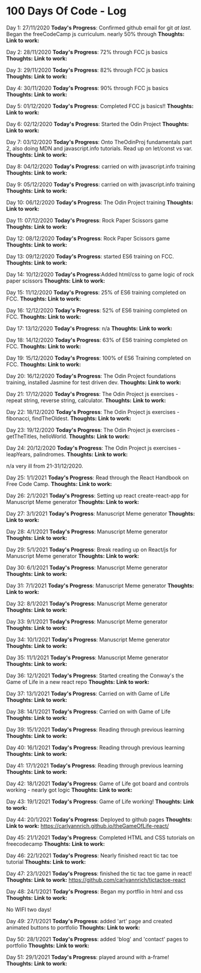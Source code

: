 # 100 Days Of Code - Log

Day 1: 27/11/2020
**Today's Progress**: Confirmed github email for git _at last_. Began the freeCodeCamp js curriculum. nearly 50% through
**Thoughts:**
**Link to work:**

Day 2: 28/11/2020
**Today's Progress**: 72% through FCC js basics
**Thoughts:**
**Link to work:**

Day 3: 29/11/2020
**Today's Progress**: 82% through FCC js basics
**Thoughts:**
**Link to work:**

Day 4: 30/11/2020
**Today's Progress**: 90% through FCC js basics
**Thoughts:**
**Link to work:**

Day 5: 01/12/2020
**Today's Progress**: Completed FCC js basics!!
**Thoughts:**
**Link to work:**

Day 6: 02/12/2020
**Today's Progress**: Started the Odin Project
**Thoughts:**
**Link to work:**

Day 7: 03/12/2020
**Today's Progress**: Onto TheOdinProj fundamentals part 2, also doing MDN and javascript.info tutorials. Read up on let/const vs var.
**Thoughts:**
**Link to work:**

Day 8: 04/12/2020
**Today's Progress**: carried on with javascript.info training
**Thoughts:**
**Link to work:**

Day 9: 05/12/2020
**Today's Progress**: carried on with javascript.info training
**Thoughts:**
**Link to work:**

Day 10: 06/12/2020
**Today's Progress**: The Odin Project training
**Thoughts:**
**Link to work:**

Day 11: 07/12/2020
**Today's Progress**: Rock Paper Scissors game
**Thoughts:**
**Link to work:**

Day 12: 08/12/2020
**Today's Progress**: Rock Paper Scissors game
**Thoughts:**
**Link to work:**

Day 13: 09/12/2020
**Today's Progress**: started ES6 training on FCC.
**Thoughts:**
**Link to work:**

Day 14: 10/12/2020
**Today's Progress**:Added html/css to game logic of rock paper scissors
**Thoughts:**
**Link to work:**

Day 15: 11/12/2020
**Today's Progress**: 25% of ES6 training completed on FCC.
**Thoughts:**
**Link to work:**

Day 16: 12/12/2020
**Today's Progress**: 52% of ES6 training completed on FCC.
**Thoughts:**
**Link to work:**

Day 17: 13/12/2020
**Today's Progress**: n/a
**Thoughts:**
**Link to work:**

Day 18: 14/12/2020
**Today's Progress**: 63% of ES6 training completed on FCC.
**Thoughts:**
**Link to work:**

Day 19: 15/12/2020
**Today's Progress**: 100% of ES6 Training completed on FCC.
**Thoughts:**
**Link to work:**

Day 20: 16/12/2020
**Today's Progress**: The Odin Project foundations training, installed Jasmine for test driven dev.
**Thoughts:**
**Link to work:**

Day 21: 17/12/2020
**Today's Progress**: The Odin Project js exercises - repeat string, reverse string, calculator.
**Thoughts:**
**Link to work:**

Day 22: 18/12/2020
**Today's Progress**: The Odin Project js exercises - fibonacci, findTheOldest.
**Thoughts:**
**Link to work:**

Day 23: 19/12/2020
**Today's Progress**: The Odin Project js exercises - getTheTitles, helloWorld.
**Thoughts:**
**Link to work:**

Day 24: 20/12/2020
**Today's Progress**: The Odin Project js exercises - leapYears, palindromes.
**Thoughts:**
**Link to work:**

n/a very ill from 21-31/12/2020.

Day 25: 1/1/2021
**Today's Progress**: Read through the React Handbook on Free Code Camp.
**Thoughts:**
**Link to work:**

Day 26: 2/1/2021
**Today's Progress**: Setting up react create-react-app for Manuscript Meme generator
**Thoughts:**
**Link to work:**

Day 27: 3/1/2021
**Today's Progress**: Manuscript Meme generator
**Thoughts:**
**Link to work:**

Day 28: 4/1/2021
**Today's Progress**: Manuscript Meme generator
**Thoughts:**
**Link to work:**

Day 29: 5/1/2021
**Today's Progress**: Break reading up on React/js for Manuscript Meme generator
**Thoughts:**
**Link to work:**

Day 30: 6/1/2021
**Today's Progress**: Manuscript Meme generator
**Thoughts:**
**Link to work:**

Day 31: 7/1/2021
**Today's Progress**: Manuscript Meme generator
**Thoughts:**
**Link to work:**

Day 32: 8/1/2021
**Today's Progress**: Manuscript Meme generator
**Thoughts:**
**Link to work:**

Day 33: 9/1/2021
**Today's Progress**: Manuscript Meme generator
**Thoughts:**
**Link to work:**

Day 34: 10/1/2021
**Today's Progress**: Manuscript Meme generator
**Thoughts:**
**Link to work:**

Day 35: 11/1/2021
**Today's Progress**: Manuscript Meme generator
**Thoughts:**
**Link to work:**

Day 36: 12/1/2021
**Today's Progress**: Started creating the Conway's the Game of Life in a new react repo
**Thoughts:**
**Link to work:**

Day 37: 13/1/2021
**Today's Progress**: Carried on with Game of Life
**Thoughts:**
**Link to work:**

Day 38: 14/1/2021
**Today's Progress**: Carried on with Game of Life
**Thoughts:**
**Link to work:**

Day 39: 15/1/2021
**Today's Progress**: Reading through previous learning
**Thoughts:**
**Link to work:**

Day 40: 16/1/2021
**Today's Progress**: Reading through previous learning
**Thoughts:**
**Link to work:**

Day 41: 17/1/2021
**Today's Progress**: Reading through previous learning
**Thoughts:**
**Link to work:**

Day 42: 18/1/2021
**Today's Progress**: Game of Life got board and controls working - nearly got logic
**Thoughts:**
**Link to work:**

Day 43: 19/1/2021
**Today's Progress**: Game of Life working!
**Thoughts:**
**Link to work:**

Day 44: 20/1/2021
**Today's Progress**: Deployed to github pages
**Thoughts:**
**Link to work:** https://carlyannrich.github.io/theGameOfLife-react/

Day 45: 21/1/2021
**Today's Progress**: Completed HTML and CSS tutorials on freecodecamp
**Thoughts:**
**Link to work:**

Day 46: 22/1/2021
**Today's Progress**: Nearly finished react tic tac toe tutorial
**Thoughts:**
**Link to work:**

Day 47: 23/1/2021
**Today's Progress**: finished the tic tac toe game in react!
**Thoughts:**
**Link to work:** https://github.com/carlyannrich/tictactoe-react

Day 48: 24/1/2021
**Today's Progress**: Began my portflio in html and css
**Thoughts:**
**Link to work:**

No WIFI two days!

Day 49: 27/1/2021
**Today's Progress**: added 'art' page and created animated buttons to portfolio
**Thoughts:**
**Link to work:**

Day 50: 28/1/2021
**Today's Progress**: added 'blog' and 'contact' pages to portfolio
**Thoughts:**
**Link to work:**

Day 51: 29/1/2021
**Today's Progress**: played around with a-frame!
**Thoughts:**
**Link to work:**
